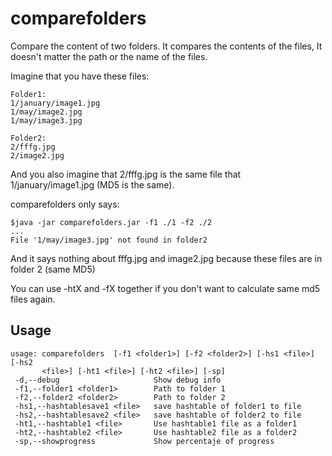 comparefolders
==============

Compare the content of two folders.
It compares the contents of the files, It doesn't matter the path or the name of the files.

Imagine that you have these files:

```
Folder1:
1/january/image1.jpg
1/may/image2.jpg
1/may/image3.jpg
```

```
Folder2:
2/fffg.jpg
2/image2.jpg
```

And you also imagine that 2/fffg.jpg is the same file that 1/january/image1.jpg (MD5 is the same).

comparefolders only says:

```
$java -jar comparefolders.jar -f1 ./1 -f2 ./2
...
File '1/may/image3.jpg' not found in folder2
```

And it says nothing about fffg.jpg and image2.jpg because these files are in folder 2 (same MD5)

You can use -htX and -fX together if you don't want to calculate same md5 files again.

Usage
-----

```
usage: comparefolders  [-f1 <folder1>] [-f2 <folder2>] [-hs1 <file>] [-hs2
       <file>] [-ht1 <file>] [-ht2 <file>] [-sp]
 -d,--debug                     Show debug info       
 -f1,--folder1 <folder1>        Path to folder 1
 -f2,--folder2 <folder2>        Path to folder 2
 -hs1,--hashtablesave1 <file>   save hashtable of folder1 to file
 -hs2,--hashtablesave2 <file>   save hashtable of folder2 to file
 -ht1,--hashtable1 <file>       Use hashtable1 file as a folder1
 -ht2,--hashtable2 <file>       Use hashtable2 file as a folder2
 -sp,--showprogress             Show percentaje of progress
 ```